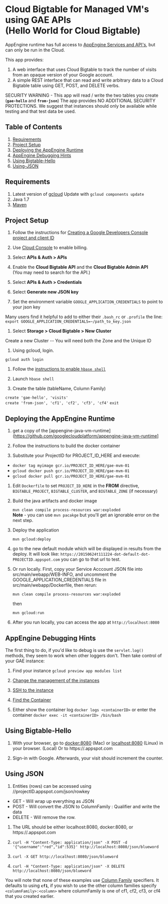 # Cloud Bigtable for Managed VM's using GAE APIs<br />(Hello World for Cloud Bigtable)

AppEngine runtime has full access to [AppEngine Services and API's](https://cloud.google.com/appengine/docs/managed-vms/#standard_runtimes), but can only be run in the Cloud.

This app provides:

1. A web interface that uses Cloud Bigtable to track the number of visits from an opaque version of your Google account.
1. A simple REST interface that can read and write arbitrary data to a Cloud Bigtable table using GET, POST, and DELETE verbs.

SECURITY WARNING - This app will read / write the two tables you create (**`gae-hello`** and **`from-json`**) The app provides NO ADDITIONAL SECURITY PROTECTIONS. We suggest that instances should only be available while testing and that test data be used.

## Table of Contents
1. [Requirements](#Requirements)
1. [Project Setup](#Project-Setup)
1. [Deploying the AppEngine Runtime](#Deploying-the-AppEngine-Runtime)
1. [AppEngine Debugging Hints](#AppEngine-Debugging-Hints)
1. [Using Bigtable-Hello](#Using-Bigtable-Hello)
1. [Using-JSON](#Using-JSON)

## Requirements
1. Latest version of [gcloud](https://cloud.google.com/sdk/) Update with `gcloud components update`
1. Java 1.7
1. [Maven](https://maven.apache.org/)

## Project Setup

1. Follow the instructions for  [Creating a Google Developers Console project and client ID](https://developers.google.com/identity/sign-in/web/devconsole-project)

1. Use [Cloud Console](https://cloud.google.com/console) to enable billing.

1. Select **APIs & Auth > APIs**  

1. Enable the **Cloud Bigtable API** and the **Cloud Bigtable Admin API**<br />
  (You may need to search for the API.)

1. Select **APIs & Auth > Credentials**

1. Select **Generate new JSON key**

  1. Set the environment variable `GOOGLE_APPLICATION_CREDENTIALS` to point to your json key

   Many users find it helpful to add to either their `.bash_rc` or `.profile` the line:<br />
   `export GOOGLE_APPLICATION_CREDENTIALS=~/path_to_key.json`

1. Select **Storage > Cloud Bigtable > New Cluster**

  Create a new Cluster -- You will need both the Zone and the Unique ID
  
1. Using gcloud, login.

 `gcloud auth login`
 
1. Follow the [instructions to enable `hbase shell`](https://cloud.google.com/bigtable/docs/hbase-shell-quickstart)

1. Launch `hbase shell`

1. Create the table (tableName, Column Family)

 `create 'gae-hello', 'visits'`<br />
 `create 'from-json', 'cf1', 'cf2', 'cf3', 'cf4'`
 `exit`
 
## Deploying the AppEngine Runtime
1. get a copy of the [appengine-java-vm-runtime](https://github.com/googlecloudplatform/appengine-java-vm-runtime]

1. Follow the instructions to build the docker container

1. Substitute your ProjectID for PROJECT_ID_HERE and execute:

  * `docker tag myimage gcr.io/PROJECT_ID_HERE/gae-mvm-01`
  * `gcloud docker push gcr.io/PROJECT_ID_HERE/gae-mvm-01`
  * `gcloud docker pull gcr.io/PROJECT_ID_HERE/gae-mvm-01`
<!-- The gcloud docker pull may not be required, but it made life easier -->

1. Edit `Dockerfile` to set `PROJECT_ID_HERE` in the **FROM** directive, `BIGTABLE_PROJECT`, `BIGTABLE_CLUSTER`, and `BIGTABLE_ZONE` (if necessary) 

1. Build the java artifacts and docker image
 
    `mvn clean compile process-resources war:exploded`<br />
    **Note** - you can use `mvn pacakge` but you'll get an ignorable error on the next step.
    
1. Deploy the application
 
    `mvn gcloud:deploy`

1. go to the new default module which will be displayed in results from the deploy.  It will look like: `https://20150624t111224-dot-default-dot-PROJECTID.appspot.com` you can go to that url to test.

1. Or run locally. First, copy your Service Acccount JSON file into src/main/webapp/WEB-INFO, and uncomment the GOOGLE_APPLICATION_CREDENTIALS file in src/main/webapp/Dockerfile, then rerun: 

    `mvn clean compile process-resources war:exploded`
    
    then   

    `mvn gcloud:run`

1. After you run locally, you can access the app at `http://localhost:8080`

## AppEngine Debugging Hints
The first thing to do, if you'd like to debug is use the `servlet.log()` methods, they seem to work when other loggers don't.  Then take control of your GAE instance:

1. Find your instance
  `gcloud preview app modules list`

1. [Change the management of the instances](https://cloud.google.com/appengine/docs/managed-vms/access#changing_management)

1. [SSH to the instance](https://cloud.google.com/sdk/gcloud/reference/compute/ssh)

1. [Find the Container](https://cloud.google.com/appengine/docs/managed-vms/access#accessing_the_docker_container_in_production)

1. Either show the container log  `docker logs <containerID>` or enter the container `docker exec -it <containerID> /bin/bash`

## Using Bigtable-Hello

1. With your browser, go to [docker:8080](docker:8080) (Mac) or [localhost:8080](localhost:8080) (Linux) in your browser. (Local)  Or to https://<projectID>.appspot.com

1. Sign-in with Google. Afterwards, your visit should increment the counter.

## Using JSON

1. Entities (rows) can be accessed using //projectID.appspot.com/json/rowkey
  * GET - Will wrap up everything as JSON
  * POST - Will convert the JSON to ColumnFamily : Qualifier and write the data
  * DELETE - Will remove the row.

1. The URL should be either localhost:8080, docker:8080, or  https://<projectID>.appspot.com
1. `curl -H "Content-Type: application/json" -X POST -d '{"username":"red","id":535}' http://localhost:8080/json/blueword`

1. `curl -X GET http://localhost:8080/json/blueword`

1. `curl -H "Content-Type: application/json" -X DELETE  http://localhost:8080/json/blueword`

You will note that none of these examples use [Column Family]() specifiers.  It defaults to using **`cf1`**, if you wish to use the other column families specify `<columnFamily>:<column>` where columnFamily is one of cf1, cf2, cf3, or cf4 that you created earlier.
